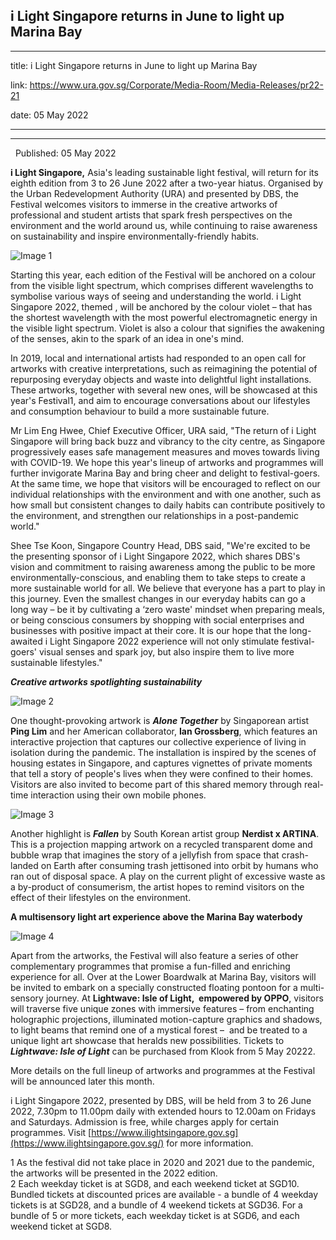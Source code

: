 ## i Light Singapore returns in June to light up Marina Bay
---
title: i Light Singapore returns in June to light up Marina Bay

link: https://www.ura.gov.sg/Corporate/Media-Room/Media-Releases/pr22-21

date: 05 May 2022

---

--------------------------------------------------------

  

  Published: 05 May 2022

**i Light Singapore,** Asia's leading sustainable light festival, will return for its eighth edition from 3 to 26 June 2022 after a two-year hiatus. Organised by the Urban Redevelopment Authority (URA) and presented by DBS, the Festival welcomes visitors to immerse in the creative artworks of professional and student artists that spark fresh perspectives on the environment and the world around us, while continuing to raise awareness on sustainability and inspire environmentally-friendly habits.

![Image 1](https://www.ura.gov.sg/-/media/Corporate/Media-Room/2022/May/pr22-21img1.png?h=740&w=500)

Starting this year, each edition of the Festival will be anchored on a colour from the visible light spectrum, which comprises different wavelengths to symbolise various ways of seeing and understanding the world. i Light Singapore 2022, themed , will be anchored by the colour violet – that has the shortest wavelength with the most powerful electromagnetic energy in the visible light spectrum. Violet is also a colour that signifies the awakening of the senses, akin to the spark of an idea in one's mind.  
  
In 2019, local and international artists had responded to an open call for artworks with creative interpretations, such as reimagining the potential of repurposing everyday objects and waste into delightful light installations. These artworks, together with several new ones, will be showcased at this year's Festival1, and aim to encourage conversations about our lifestyles and consumption behaviour to build a more sustainable future.  
  
Mr Lim Eng Hwee, Chief Executive Officer, URA said, "The return of i Light Singapore will bring back buzz and vibrancy to the city centre, as Singapore progressively eases safe management measures and moves towards living with COVID-19. We hope this year's lineup of artworks and programmes will further invigorate Marina Bay and bring cheer and delight to festival-goers. At the same time, we hope that visitors will be encouraged to reflect on our individual relationships with the environment and with one another, such as how small but consistent changes to daily habits can contribute positively to the environment, and strengthen our relationships in a post-pandemic world."    
  
Shee Tse Koon, Singapore Country Head, DBS said, "We're excited to be the presenting sponsor of i Light Singapore 2022, which shares DBS's vision and commitment to raising awareness among the public to be more environmentally-conscious, and enabling them to take steps to create a more sustainable world for all. We believe that everyone has a part to play in this journey. Even the smallest changes in our everyday habits can go a long way – be it by cultivating a ‘zero waste' mindset when preparing meals, or being conscious consumers by shopping with social enterprises and businesses with positive impact at their core. It is our hope that the long-awaited i Light Singapore 2022 experience will not only stimulate festival-goers' visual senses and spark joy, but also inspire them to live more sustainable lifestyles."  
  
**_Creative artworks spotlighting sustainability_**

![Image 2](https://www.ura.gov.sg/-/media/Corporate/Media-Room/2022/May/pr22-21img2v2.jpg?h=282&w=500)

One thought-provoking artwork is **_Alone Together_** by Singaporean artist **Ping Lim** and her American collaborator, **Ian Grossberg**, which features an interactive projection that captures our collective experience of living in isolation during the pandemic. The installation is inspired by the scenes of housing estates in Singapore, and captures vignettes of private moments that tell a story of people's lives when they were confined to their homes. Visitors are also invited to become part of this shared memory through real-time interaction using their own mobile phones.

![Image 3](https://www.ura.gov.sg/-/media/Corporate/Media-Room/2022/May/pr22-21img3v2.png)

Another highlight is **_Fallen_** by South Korean artist group **Nerdist x ARTINA**. This is a projection mapping artwork on a recycled transparent dome and bubble wrap that imagines the story of a jellyfish from space that crash-landed on Earth after consuming trash jettisoned into orbit by humans who ran out of disposal space. A play on the current plight of excessive waste as a by-product of consumerism, the artist hopes to remind visitors on the effect of their lifestyles on the environment.  
  
**A multisensory light art experience above the Marina Bay waterbody**

![Image 4](https://www.ura.gov.sg/-/media/Corporate/Media-Room/2022/May/pr22-21img4v2.png?h=326.2&w=497.2)

Apart from the artworks, the Festival will also feature a series of other complementary programmes that promise a fun-filled and enriching experience for all. Over at the Lower Boardwalk at Marina Bay, visitors will be invited to embark on a specially constructed floating pontoon for a multi-sensory journey. At **Lightwave: Isle of Light,  empowered by OPPO**, visitors will traverse five unique zones with immersive features – from enchanting holographic projections, illuminated motion-capture graphics and shadows, to light beams that remind one of a mystical forest –  and be treated to a unique light art showcase that heralds new possibilities. Tickets to **_Lightwave: Isle of Light_** can be purchased from Klook from 5 May 20222.   
  
More details on the full lineup of artworks and programmes at the Festival will be announced later this month.  
  
i Light Singapore 2022, presented by DBS, will be held from 3 to 26 June 2022, 7.30pm to 11.00pm daily with extended hours to 12.00am on Fridays and Saturdays. Admission is free, while charges apply for certain programmes. Visit [https://www.ilightsingapore.gov.sg](https://www.ilightsingapore.gov.sg/) for more information.



1 As the festival did not take place in 2020 and 2021 due to the pandemic, the artworks will be presented in the 2022 edition.  
2 Each weekday ticket is at SGD8, and each weekend ticket at SGD10. Bundled tickets at discounted prices are available - a bundle of 4 weekday tickets is at SGD28, and a bundle of 4 weekend tickets at SGD36. For a bundle of 5 or more tickets, each weekday ticket is at SGD6, and each weekend ticket at SGD8.